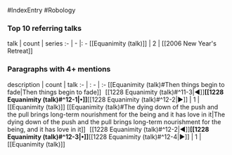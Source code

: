 #IndexEntry #Robology

### Top 10 referring talks
talk | count | series
:- | - |: -
[[Equanimity (talk)]] | 2 | [[2006 New Year's Retreat]]

### Paragraphs with 4+ mentions
description | count | talk
:- | : - | :-
[[Equanimity (talk)#Then things begin to fade\|Then things begin to fade]] &nbsp;&nbsp;[[1228 Equanimity (talk)#^11-3\|◀]]**[[1228 Equanimity (talk)#^12-1\|•]]**[[1228 Equanimity (talk)#^12-2\|▶]] | 1 | [[Equanimity (talk)]]
[[Equanimity (talk)#The dying down of the push and the pull brings long-term nourishment for the being and it has love in it\|The dying down of the push and the pull brings long-term nourishment for the being, and it has love in it]] &nbsp;&nbsp;[[1228 Equanimity (talk)#^12-2\|◀]]**[[1228 Equanimity (talk)#^12-3\|•]]**[[1228 Equanimity (talk)#^12-4\|▶]] | 1 | [[Equanimity (talk)]]

